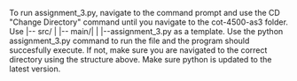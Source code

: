 To run assignment_3.py, navigate to the command prompt and use the CD "Change Directory" command until you navigate to the cot-4500-as3 folder. Use |-- src/
| |-- main/| | |--assignment_3.py as a template. Use the python assignment_3.py command to run the file and the program should succesfully execute. If not, make sure you 
are navigated to the correct directory using the structure above. Make sure python is updated to the latest version. 

